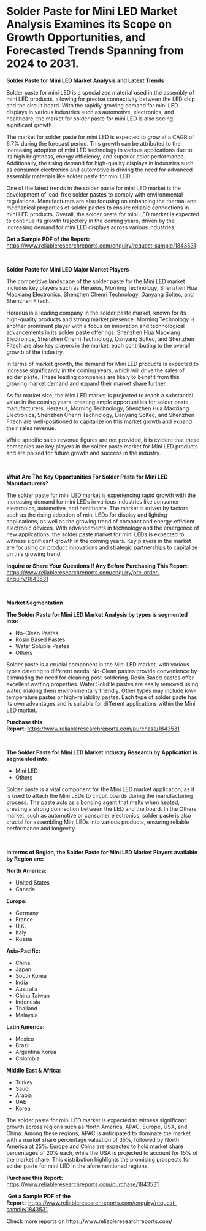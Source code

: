 <p><h1>Solder Paste for Mini LED Market Analysis Examines its Scope on Growth Opportunities, and Forecasted Trends Spanning from 2024 to 2031.</h1></p><p><strong>Solder Paste for Mini LED Market Analysis and Latest Trends</strong></p>
<p><p>Solder paste for mini LED is a specialized material used in the assembly of mini LED products, allowing for precise connectivity between the LED chip and the circuit board. With the rapidly growing demand for mini LED displays in various industries such as automotive, electronics, and healthcare, the market for solder paste for mini LED is also seeing significant growth.</p><p>The market for solder paste for mini LED is expected to grow at a CAGR of 6.7% during the forecast period. This growth can be attributed to the increasing adoption of mini LED technology in various applications due to its high brightness, energy efficiency, and superior color performance. Additionally, the rising demand for high-quality displays in industries such as consumer electronics and automotive is driving the need for advanced assembly materials like solder paste for mini LED.</p><p>One of the latest trends in the solder paste for mini LED market is the development of lead-free solder pastes to comply with environmental regulations. Manufacturers are also focusing on enhancing the thermal and mechanical properties of solder pastes to ensure reliable connections in mini LED products. Overall, the solder paste for mini LED market is expected to continue its growth trajectory in the coming years, driven by the increasing demand for mini LED displays across various industries.</p></p>
<p><strong>Get a Sample PDF of the Report:&nbsp;</strong> <a href="https://www.reliableresearchreports.com/enquiry/request-sample/1843531">https://www.reliableresearchreports.com/enquiry/request-sample/1843531</a></p>
<p>&nbsp;</p>
<p><strong>Solder Paste for Mini LED Major Market Players</strong></p>
<p><p>The competitive landscape of the solder paste for the Mini LED market includes key players such as Heraeus, Morning Technology, Shenzhen Hua Maoxiang Electronics, Shenzhen Chenri Technology, Danyang Soltec, and Shenzhen Fitech. </p><p>Heraeus is a leading company in the solder paste market, known for its high-quality products and strong market presence. Morning Technology is another prominent player with a focus on innovation and technological advancements in its solder paste offerings. Shenzhen Hua Maoxiang Electronics, Shenzhen Chenri Technology, Danyang Soltec, and Shenzhen Fitech are also key players in the market, each contributing to the overall growth of the industry.</p><p>In terms of market growth, the demand for Mini LED products is expected to increase significantly in the coming years, which will drive the sales of solder paste. These leading companies are likely to benefit from this growing market demand and expand their market share further.</p><p>As for market size, the Mini LED market is projected to reach a substantial value in the coming years, creating ample opportunities for solder paste manufacturers. Heraeus, Morning Technology, Shenzhen Hua Maoxiang Electronics, Shenzhen Chenri Technology, Danyang Soltec, and Shenzhen Fitech are well-positioned to capitalize on this market growth and expand their sales revenue.</p><p>While specific sales revenue figures are not provided, it is evident that these companies are key players in the solder paste market for Mini LED products and are poised for future growth and success in the industry.</p></p>
<p>&nbsp;</p>
<p><strong>What Are The Key Opportunities For Solder Paste for Mini LED Manufacturers?</strong></p>
<p><p>The solder paste for mini LED market is experiencing rapid growth with the increasing demand for mini LEDs in various industries like consumer electronics, automotive, and healthcare. The market is driven by factors such as the rising adoption of mini LEDs for display and lighting applications, as well as the growing trend of compact and energy-efficient electronic devices. With advancements in technology and the emergence of new applications, the solder paste market for mini LEDs is expected to witness significant growth in the coming years. Key players in the market are focusing on product innovations and strategic partnerships to capitalize on this growing trend.</p></p>
<p><strong>Inquire or Share Your Questions If Any Before Purchasing This Report:</strong> <a href="https://www.reliableresearchreports.com/enquiry/pre-order-enquiry/1843531">https://www.reliableresearchreports.com/enquiry/pre-order-enquiry/1843531</a></p>
<p>&nbsp;</p>
<p><strong>Market Segmentation</strong></p>
<p><strong>The Solder Paste for Mini LED Market Analysis by types is segmented into:</strong></p>
<p><ul><li>No-Clean Pastes</li><li>Rosin Based Pastes</li><li>Water Soluble Pastes</li><li>Others</li></ul></p>
<p><p>Solder paste is a crucial component in the Mini LED market, with various types catering to different needs. No-Clean pastes provide convenience by eliminating the need for cleaning post-soldering. Rosin Based pastes offer excellent wetting properties. Water Soluble pastes are easily removed using water, making them environmentally friendly. Other types may include low-temperature pastes or high-reliability pastes. Each type of solder paste has its own advantages and is suitable for different applications within the Mini LED market.</p></p>
<p><strong>Purchase this Report:&nbsp;</strong><a href="https://www.reliableresearchreports.com/purchase/1843531">https://www.reliableresearchreports.com/purchase/1843531</a></p>
<p>&nbsp;</p>
<p><strong>The Solder Paste for Mini LED Market Industry Research by Application is segmented into:</strong></p>
<p><ul><li>Mini LED</li><li>Others</li></ul></p>
<p><p>Solder paste is a vital component for the Mini LED market application, as it is used to attach the Mini LEDs to circuit boards during the manufacturing process. The paste acts as a bonding agent that melts when heated, creating a strong connection between the LED and the board. In the Others market, such as automotive or consumer electronics, solder paste is also crucial for assembling Mini LEDs into various products, ensuring reliable performance and longevity.</p></p>
<p>&nbsp;</p>
<p><strong>In terms of Region, the Solder Paste for Mini LED Market Players available by Region are:</strong></p>
<p>
    <p> <strong> North America: </strong>
        <ul>
            <li>United States</li>
            <li>Canada</li>
        </ul>
        </p> 
    <p> <strong> Europe: </strong>
        <ul>
            <li>Germany</li>
            <li>France</li>
            <li>U.K.</li>
            <li>Italy</li>
            <li>Russia</li>
        </ul>
        </p> 
    <p> <strong> Asia-Pacific: </strong>
        <ul>
            <li>China</li>
            <li>Japan</li>
            <li>South Korea</li>
            <li>India</li>
            <li>Australia</li>
            <li>China Taiwan</li>
            <li>Indonesia</li>
            <li>Thailand</li>
            <li>Malaysia</li>
        </ul>
        </p> 
    <p> <strong> Latin America: </strong>
        <ul>
            <li>Mexico</li>
            <li>Brazil</li>
            <li>Argentina Korea</li>
            <li>Colombia</li>
        </ul>
        </p> 
    <p> <strong> Middle East & Africa: </strong>
        <ul>
            <li>Turkey</li>
            <li>Saudi</li>
            <li>Arabia</li>
            <li>UAE</li>
            <li>Korea</li>
        </ul>
    </p>
    </p>
<p><p>The solder paste for mini LED market is expected to witness significant growth across regions such as North America, APAC, Europe, USA, and China. Among these regions, APAC is anticipated to dominate the market with a market share percentage valuation of 35%, followed by North America at 25%. Europe and China are expected to hold market share percentages of 20% each, while the USA is projected to account for 15% of the market share. This distribution highlights the promising prospects for solder paste for mini LED in the aforementioned regions.</p></p>
<p><strong>Purchase this Report: </strong><a href="https://www.reliableresearchreports.com/purchase/1843531">https://www.reliableresearchreports.com/purchase/1843531</a></p>
<p>&nbsp;<strong>Get a Sample PDF of the Report:&nbsp;&nbsp;</strong><a href="https://www.reliableresearchreports.com/enquiry/request-sample/1843531">https://www.reliableresearchreports.com/enquiry/request-sample/1843531</a></p>
<p><strong></strong></p>
<p>Check more reports on https://www.reliableresearchreports.com/</p>